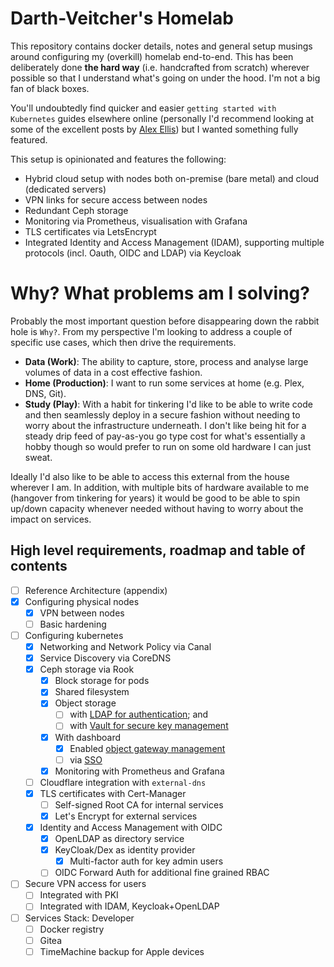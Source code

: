 # Darth-Veitcher's Homelab 
This repository contains docker details, notes and general setup musings around configuring my (overkill) homelab end-to-end. This has been deliberately done **the hard way** (i.e. handcrafted from scratch) wherever possible so that I understand what's going on under the hood. I'm not a big fan of black boxes.

You'll undoubtedly find quicker and easier `getting started with Kubernetes` guides elsewhere online (personally I'd recommend looking at some of the excellent posts by [Alex Ellis](https://blog.alexellis.io/raspberry-pi-homelab-with-k3sup/)) but I wanted something fully featured.

This setup is opinionated and features the following:

* Hybrid cloud setup with nodes both on-premise (bare metal) and cloud (dedicated servers)
* VPN links for secure access between nodes
* Redundant Ceph storage
* Monitoring via Prometheus, visualisation with Grafana
* TLS certificates via LetsEncrypt
* Integrated Identity and Access Management (IDAM), supporting multiple protocols (incl. Oauth, OIDC and LDAP) via Keycloak

# Why? What problems am I solving?
Probably the most important question before disappearing down the rabbit hole is `Why?`. From my perspective I'm looking to address a couple of specific use cases, which then drive the requirements.

* **Data (Work)**: The ability to capture, store, process and analyse large volumes of data in a cost effective fashion.
* **Home (Production)**: I want to run some services at home (e.g. Plex, DNS, Git).
* **Study (Play)**: With a habit for tinkering I'd like to be able to write code and then seamlessly deploy in a secure fashion without needing to worry about the infrastructure underneath. I don't like being hit for a steady drip feed of pay-as-you go type cost for what's essentially a hobby though so would prefer to run on some old hardware I can just sweat.

Ideally I'd also like to be able to access this external from the house wherever I am. In addition, with multiple bits of hardware available to me (hangover from tinkering for years) it would be good to be able to spin up/down capacity whenever needed without having to worry about the impact on services.

## High level requirements, roadmap and table of contents
* [ ] Reference Architecture (appendix)
* [x] Configuring physical nodes
    * [x] VPN between nodes
    * [ ] Basic hardening
* [ ] Configuring kubernetes
    * [x] Networking and Network Policy via Canal
    * [x] Service Discovery via CoreDNS
    * [x] Ceph storage via Rook
        * [x] Block storage for pods
        * [x] Shared filesystem
        * [x] Object storage
            * [ ] with [LDAP for authentication](https://docs.ceph.com/docs/master/radosgw/ldap-auth/); and
            * [ ] with [Vault for secure key management](https://docs.ceph.com/docs/master/radosgw/vault/)
        * [x] With dashboard
            * [x] Enabled [object gateway management](https://docs.ceph.com/docs/master/mgr/dashboard/#enabling-the-object-gateway-management-frontend)
            * [ ] via [SSO](https://docs.ceph.com/docs/master/mgr/dashboard/#enabling-single-sign-on-sso)
        * [x] Monitoring with Prometheus and Grafana
    * [ ] Cloudflare integration with `external-dns`
    * [x] TLS certificates with Cert-Manager
        * [ ] Self-signed Root CA for internal services
        * [x] Let's Encrypt for external services
    * [x] Identity and Access Management with OIDC
        * [x] OpenLDAP as directory service
        * [x] KeyCloak/Dex as identity provider
            * [x] Multi-factor auth for key admin users
        * [ ] OIDC Forward Auth for additional fine grained RBAC
* [ ] Secure VPN access for users
    * [ ] Integrated with PKI
    * [ ] Integrated with IDAM, Keycloak+OpenLDAP

* [ ] Services Stack: Developer
    * [ ] Docker registry
    * [ ] Gitea
    * [ ] TimeMachine backup for Apple devices